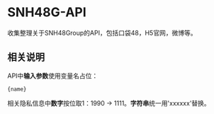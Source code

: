# SNH48G-API
收集整理关于SNH48Group的API，包括口袋48，H5官网，微博等。

## 相关说明

API中**输入参数**使用变量名占位：
```
{name}
```

相关隐私信息中**数字**按位取1：1990 -> 1111。**字符串**统一用'xxxxxx'替换。
